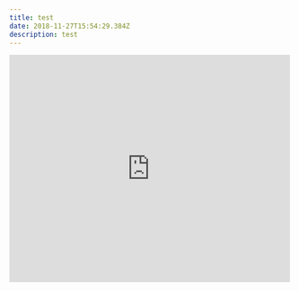 ```yaml
---
title: test
date: 2018-11-27T15:54:29.384Z
description: test
---
```

<iframe height='405' width='500' frameborder='0' allowtransparency='true' scrolling='no' src='https://www.strava.com/activities/1987382654/embed/813cc0aa12692f8bfad0cae34373f19ccd552a9d'></iframe>
